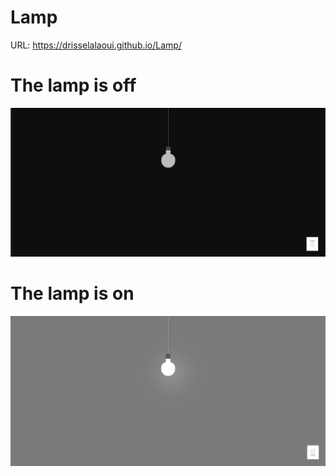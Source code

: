 # Lamp
URL: https://drisselalaoui.github.io/Lamp/
# The lamp is off
![calcul](img/false.png)

# The lamp is on
![calcul](img/true.png)
